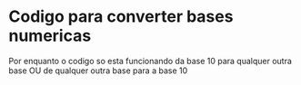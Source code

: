 # Codigo para converter bases numericas

Por enquanto o codigo so esta funcionando da base 10 para qualquer outra base 
OU 
de qualquer outra base para a base 10
